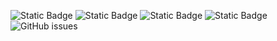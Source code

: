![Static Badge](https://img.shields.io/badge/blacklists-61-000000) ![Static Badge](https://img.shields.io/badge/blacklisted-2914646-cc0000) ![Static Badge](https://img.shields.io/badge/whitelisted-2250-00CC00) ![Static Badge](https://img.shields.io/badge/streaming_blacklist-28107-000000) ![GitHub issues](https://img.shields.io/github/issues/fabriziosalmi/blacklists)
